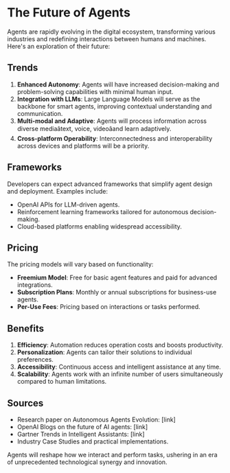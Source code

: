 # The Future of Agents

Agents are rapidly evolving in the digital ecosystem, transforming various industries and redefining interactions between humans and machines. Here's an exploration of their future:

## Trends
1. **Enhanced Autonomy**: Agents will have increased decision-making and problem-solving capabilities with minimal human input.
2. **Integration with LLMs**: Large Language Models will serve as the backbone for smart agents, improving contextual understanding and communication.
3. **Multi-modal and Adaptive**: Agents will process information across diverse mediaâtext, voice, videoâand learn adaptively.
4. **Cross-platform Operability**: Interconnectedness and interoperability across devices and platforms will be a priority.

## Frameworks
Developers can expect advanced frameworks that simplify agent design and deployment. Examples include:
- OpenAI APIs for LLM-driven agents.
- Reinforcement learning frameworks tailored for autonomous decision-making.
- Cloud-based platforms enabling widespread accessibility.

## Pricing
The pricing models will vary based on functionality:
- **Freemium Model**: Free for basic agent features and paid for advanced integrations.
- **Subscription Plans**: Monthly or annual subscriptions for business-use agents.
- **Per-Use Fees**: Pricing based on interactions or tasks performed.

## Benefits
1. **Efficiency**: Automation reduces operation costs and boosts productivity.
2. **Personalization**: Agents can tailor their solutions to individual preferences.
3. **Accessibility**: Continuous access and intelligent assistance at any time.
4. **Scalability**: Agents work with an infinite number of users simultaneously compared to human limitations.

## Sources
- Research paper on Autonomous Agents Evolution: [link]
- OpenAI Blogs on the future of AI agents: [link]
- Gartner Trends in Intelligent Assistants: [link]
- Industry Case Studies and practical implementations.

Agents will reshape how we interact and perform tasks, ushering in an era of unprecedented technological synergy and innovation.
